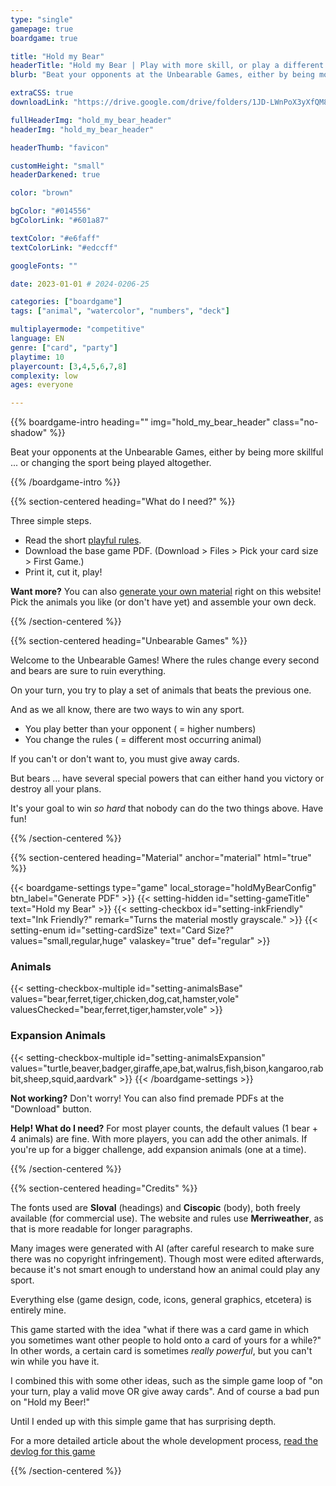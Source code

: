 ```yaml
---
type: "single"
gamepage: true
boardgame: true

title: "Hold my Bear"
headerTitle: "Hold my Bear | Play with more skill, or play a different sport altogether, but beware treacherous bears."
blurb: "Beat your opponents at the Unbearable Games, either by being more skillful ... or changing the sport being played altogether. A fast and loose card game for any situation."

extraCSS: true
downloadLink: "https://drive.google.com/drive/folders/1JD-LWnPoX3yXfQM8jXdlh4vsZvdMOzQQ"

fullHeaderImg: "hold_my_bear_header"
headerImg: "hold_my_bear_header"

headerThumb: "favicon"

customHeight: "small"
headerDarkened: true

color: "brown"

bgColor: "#014556"
bgColorLink: "#601a87"

textColor: "#e6faff"
textColorLink: "#edccff"

googleFonts: ""

date: 2023-01-01 # 2024-0206-25

categories: ["boardgame"]
tags: ["animal", "watercolor", "numbers", "deck"]

multiplayermode: "competitive"
language: EN
genre: ["card", "party"]
playtime: 10
playercount: [3,4,5,6,7,8]
complexity: low
ages: everyone

---
```


{{% boardgame-intro heading="" img="hold_my_bear_header" class="no-shadow" %}}

Beat your opponents at the Unbearable Games, either by being more skillful ... or changing the sport being played altogether.

{{% /boardgame-intro %}}

{{% section-centered heading="What do I need?" %}}

Three simple steps.
* Read the short [playful rules](rules).
* Download the base game PDF. (Download > Files > Pick your card size > First Game.)
* Print it, cut it, play!

**Want more?** You can also [generate your own material](#material) right on this website! Pick the animals you like (or don't have yet) and assemble your own deck.

{{% /section-centered %}}

{{% section-centered heading="Unbearable Games" %}}

Welcome to the Unbearable Games! Where the rules change every second and bears are sure to ruin everything.

On your turn, you try to play a set of animals that beats the previous one.

And as we all know, there are two ways to win any sport.

* You play better than your opponent ( = higher numbers)
* You change the rules ( = different most occurring animal)

If you can't or don't want to, you must give away cards.

But bears ... have several special powers that can either hand you victory or destroy all your plans.

It's your goal to win _so hard_ that nobody can do the two things above. Have fun! 

{{% /section-centered %}}

{{% section-centered heading="Material" anchor="material" html="true" %}}

{{< boardgame-settings type="game" local_storage="holdMyBearConfig" btn_label="Generate PDF" >}}
	{{< setting-hidden id="setting-gameTitle" text="Hold my Bear" >}}
  {{< setting-checkbox id="setting-inkFriendly" text="Ink Friendly?" remark="Turns the material mostly grayscale." >}}
  {{< setting-enum id="setting-cardSize" text="Card Size?" values="small,regular,huge" valaskey="true" def="regular" >}}
  <h3>Animals</h3>
  {{< setting-checkbox-multiple id="setting-animalsBase" values="bear,ferret,tiger,chicken,dog,cat,hamster,vole" valuesChecked="bear,ferret,tiger,hamster,vole" >}}
  <h3>Expansion Animals</h3>
  {{< setting-checkbox-multiple id="setting-animalsExpansion" values="turtle,beaver,badger,giraffe,ape,bat,walrus,fish,bison,kangaroo,rabbit,sheep,squid,aardvark" >}}
{{< /boardgame-settings >}}

<p class="settings-remark"><strong>Not working?</strong> Don't worry! You can also find premade PDFs at the "Download" button.</p>

<p class="settings-remark"><strong>Help! What do I need?</strong> For most player counts, the default values (1 bear + 4 animals) are fine. With more players, you can add the other animals. If you're up for a bigger challenge, add expansion animals (one at a time).</p>

{{% /section-centered %}}

{{% section-centered heading="Credits" %}}

The fonts used are **Sloval** (headings) and **Ciscopic** (body), both freely available (for commercial use). The website and rules use **Merriweather**, as that is more readable for longer paragraphs. 

Many images were generated with AI (after careful research to make sure there was no copyright infringement). Though most were edited afterwards, because it's not smart enough to understand how an animal could play any sport. 

Everything else (game design, code, icons, general graphics, etcetera) is entirely mine.

This game started with the idea "what if there was a card game in which you sometimes want other people to hold onto a card of yours for a while?" In other words, a certain card is sometimes _really powerful_, but you can't win while you have it.

I combined this with some other ideas, such as the simple game loop of "on your turn, play a valid move OR give away cards". And of course a bad pun on "Hold my Beer!" 

Until I ended up with this simple game that has surprising depth.

For a more detailed article about the whole development process, [read the devlog for this game](https://pandaqi.com/blog/hold-my-bear)

{{% /section-centered %}}

